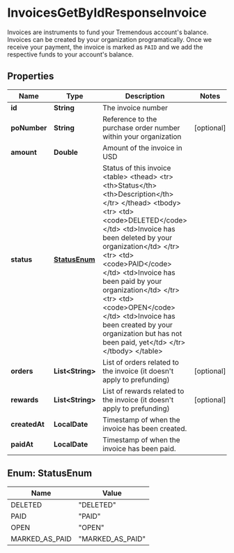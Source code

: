 

# InvoicesGetByIdResponseInvoice

Invoices are instruments to fund your Tremendous account's balance.  Invoices can be created by your organization programatically. Once we receive your payment, the invoice is marked as `PAID` and we add the respective funds to your account's balance. 

## Properties

| Name | Type | Description | Notes |
|------------ | ------------- | ------------- | -------------|
|**id** | **String** | The invoice number |  |
|**poNumber** | **String** | Reference to the purchase order number within your organization |  [optional] |
|**amount** | **Double** | Amount of the invoice in USD |  |
|**status** | [**StatusEnum**](#StatusEnum) | Status of this invoice  &lt;table&gt;   &lt;thead&gt;     &lt;tr&gt;       &lt;th&gt;Status&lt;/th&gt;       &lt;th&gt;Description&lt;/th&gt;     &lt;/tr&gt;   &lt;/thead&gt;   &lt;tbody&gt;     &lt;tr&gt;       &lt;td&gt;&lt;code&gt;DELETED&lt;/code&gt;&lt;/td&gt;       &lt;td&gt;Invoice has been deleted by your organization&lt;/td&gt;     &lt;/tr&gt;     &lt;tr&gt;       &lt;td&gt;&lt;code&gt;PAID&lt;/code&gt;&lt;/td&gt;       &lt;td&gt;Invoice has been paid by your organization&lt;/td&gt;     &lt;/tr&gt;     &lt;tr&gt;       &lt;td&gt;&lt;code&gt;OPEN&lt;/code&gt;&lt;/td&gt;       &lt;td&gt;Invoice has been created by your organization but has not been paid, yet&lt;/td&gt;     &lt;/tr&gt;   &lt;/tbody&gt; &lt;/table&gt;  |  |
|**orders** | **List&lt;String&gt;** | List of orders related to the invoice (it doesn&#39;t apply to prefunding) |  [optional] |
|**rewards** | **List&lt;String&gt;** | List of rewards related to the invoice (it doesn&#39;t apply to prefunding) |  [optional] |
|**createdAt** | **LocalDate** | Timestamp of when the invoice has been created.  |  |
|**paidAt** | **LocalDate** | Timestamp of when the invoice has been paid.  |  |



## Enum: StatusEnum

| Name | Value |
|---- | -----|
| DELETED | &quot;DELETED&quot; |
| PAID | &quot;PAID&quot; |
| OPEN | &quot;OPEN&quot; |
| MARKED_AS_PAID | &quot;MARKED_AS_PAID&quot; |



